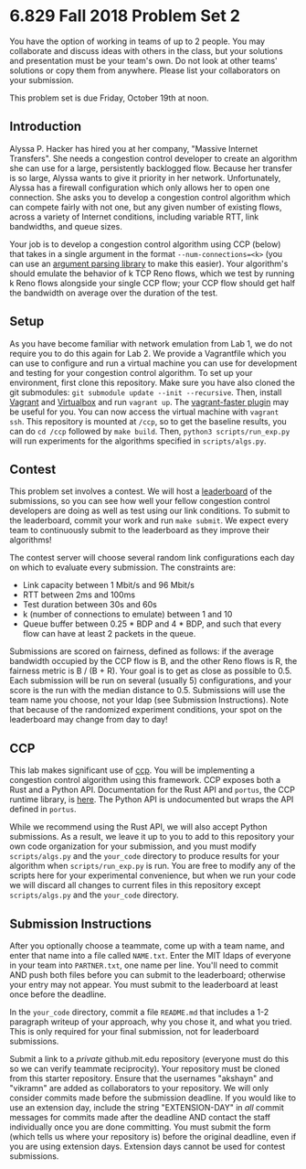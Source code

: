6.829 Fall 2018 Problem Set 2
=============================

You have the option of working in teams of up to 2 people. You may collaborate and discuss ideas with others in the class, but your solutions and presentation must be your team's own. Do not look at other teams' solutions or copy them from anywhere. Please list your collaborators on your submission.

This problem set is due Friday, October 19th at noon.

Introduction
------------

Alyssa P. Hacker has hired you at her company, "Massive Internet Transfers". 
She needs a congestion control developer to create an algorithm she can use for a large, persistently backlogged flow. 
Because her transfer is so large, Alyssa wants to give it priority in her network. Unfortunately, Alyssa has a firewall configuration which only allows her to open one connection. 
She asks you to develop a congestion control algorithm which can compete fairly with not one, but any given number of existing flows, across a variety of Internet conditions, including variable RTT, link bandwidths, and queue sizes.

Your job is to develop a congestion control algorithm using CCP (below) that takes in a single argument in the format `--num-connections=<k>` (you can use an [argument parsing library](https://clap.rs) to make this easier). Your algorithm's should emulate the behavior of k TCP Reno flows, which we test by running k Reno flows alongside your single CCP flow; your CCP flow should get half the bandwidth on average over the duration of the test.

Setup
-----

As you have become familiar with network emulation from Lab 1, we do not require you to do this again for Lab 2. We provide a Vagrantfile which you can use to configure and run a virtual machine you can use for development and testing for your congestion control algorithm. 
To set up your environment, first clone this repository. Make sure you have also cloned the git submodules: `git submodule update --init --recursive`. 
Then, install [Vagrant](https://www.vagrantup.com/) and [Virtualbox](https://www.virtualbox.org/) and run `vagrant up`.
The [vagrant-faster plugin](https://github.com/rdsubhas/vagrant-faster) may be useful for you.
You can now access the virtual machine with `vagrant ssh`. This repository is mounted at `/ccp`, so to get the baseline results, you can do `cd /ccp` followed by `make build`. Then, `python3 scripts/run_exp.py` will run experiments for the algorithms specified in `scripts/algs.py`.

Contest
-------

This problem set involves a contest. We will host a [leaderboard](http://6829fa18.csail.mit.edu) of the submissions, so you can see how well your fellow congestion control developers are doing as well as test using our link conditions. To submit to the leaderboard, commit your work and run `make submit`. We expect every team to continuously submit to the leaderboard as they improve their algorithms!

The contest server will choose several random link configurations each day on which to evaluate every submission. The constraints are:
 - Link capacity between 1 Mbit/s and 96 Mbit/s
 - RTT between 2ms and 100ms
 - Test duration between 30s and 60s
 - k (number of connections to emulate) between 1 and 10
 - Queue buffer between 0.25 * BDP and 4 * BDP, and such that every flow can have at least 2 packets in the queue.

Submissions are scored on fairness, defined as follows: if the average bandwidth occupied by the CCP flow is B, and the other Reno flows is R, the fairness metric is B / (B + R). Your goal is to get as close as possible to 0.5. Each submission will be run on several (usually 5) configurations, and your score is the run with the median distance to 0.5. Submissions will use the team name you choose, not your ldap (see Submission Instructions). Note that because of the randomized experiment conditions, your spot on the leaderboard may change from day to day!

CCP
---

This lab makes significant use of [ccp](https://ccp-project.github.io). You will be implementing a congestion control algorithm using this framework. CCP exposes both a Rust and a Python API. Documentation for the Rust API and `portus`, the CCP runtime library, is [here](https://docs.rs/portus). The Python API is undocumented but wraps the API defined in `portus`.

While we recommend using the Rust API, we will also accept Python submissions. As a result, we leave it up to you to add to this repository your own code organization for your submission, and you must modify `scripts/algs.py` and the `your_code` directory to produce results for your algorithm when `scripts/run_exp.py` is run.
You are free to modify any of the scripts here for your experimental convenience, but when we run your code we will discard all changes to current files in this repository except `scripts/algs.py` and the `your_code` directory.


Submission Instructions
-----------------------

After you optionally choose a teammate, come up with a team name, and enter that name into a file called `NAME.txt`. Enter the MIT ldaps of everyone in your team into `PARTNER.txt`, one name per line. You'll need to commit AND push both files before you can submit to the leaderboard; otherwise your entry may not appear. You must submit to the leaderboard at least once before the deadline.

In the `your_code` directory, commit a file `README.md` that includes a 1-2 paragraph writeup of your approach, why you chose it, and what you tried. This is only required for your final submission, not for leaderboard submissions.

Submit a link to a *private* github.mit.edu repository (everyone must do this so we can verify teammate reciprocity). Your repository must be cloned from this starter repository. Ensure that the usernames "akshayn" and "vikramn" are added as collaborators to your repository. 
We will only consider commits made before the submission deadline. If you would like to use an extension day, include the string "EXTENSION-DAY" in *all* commit messages for commits made after the deadline AND contact the staff individually once you are done committing. You must submit the form (which tells us where your repository is) before the original deadline, even if you are using extension days. Extension days cannot be used for contest submissions.

